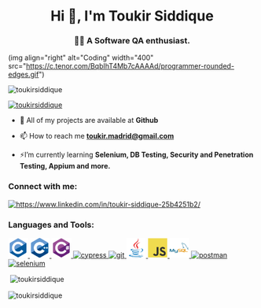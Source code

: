 <h1 align="center">Hi 👋, I'm Toukir Siddique</h1>
<h3 align="center">👨‍💻 A Software QA enthusiast.</h3>

(img align="right" alt="Coding" width="400" src="https://c.tenor.com/BqbIhT4Mb7cAAAAd/programmer-rounded-edges.gif")

<p align="left"> <img src="https://komarev.com/ghpvc/?username=toukirsiddique&label=Profile%20views&color=0e75b6&style=flat" alt="toukirsiddique" /> </p>

<p align="left"> <a href="https://github.com/ryo-ma/github-profile-trophy"><img src="https://github-profile-trophy.vercel.app/?username=toukirsiddique" alt="toukirsiddique" /></a> </p>

- 📝 All of my projects are available at **Github**

- 📫 How to reach me **toukir.madrid@gmail.com**

- ⚡I’m currently learning **Selenium, DB Testing, Security and Penetration Testing, Appium and more.**

<h3 align="left">Connect with me:</h3>
<p align="left">
<a href="https://linkedin.com/in/https://www.linkedin.com/in/toukir-siddique-25b4251b2/" target="blank"><img align="center" src="https://raw.githubusercontent.com/rahuldkjain/github-profile-readme-generator/master/src/images/icons/Social/linked-in-alt.svg" alt="https://www.linkedin.com/in/toukir-siddique-25b4251b2/" height="30" width="40" /></a>
</p>

<h3 align="left">Languages and Tools:</h3>
<p align="left"> <a href="https://www.cprogramming.com/" target="_blank" rel="noreferrer"> <img src="https://raw.githubusercontent.com/devicons/devicon/master/icons/c/c-original.svg" alt="c" width="40" height="40"/> </a> <a href="https://www.w3schools.com/cpp/" target="_blank" rel="noreferrer"> <img src="https://raw.githubusercontent.com/devicons/devicon/master/icons/cplusplus/cplusplus-original.svg" alt="cplusplus" width="40" height="40"/> </a> <a href="https://www.w3schools.com/cs/" target="_blank" rel="noreferrer"> <img src="https://raw.githubusercontent.com/devicons/devicon/master/icons/csharp/csharp-original.svg" alt="csharp" width="40" height="40"/> </a> <a href="https://www.cypress.io" target="_blank" rel="noreferrer"> <img src="https://raw.githubusercontent.com/simple-icons/simple-icons/6e46ec1fc23b60c8fd0d2f2ff46db82e16dbd75f/icons/cypress.svg" alt="cypress" width="40" height="40"/> </a> <a href="https://git-scm.com/" target="_blank" rel="noreferrer"> <img src="https://www.vectorlogo.zone/logos/git-scm/git-scm-icon.svg" alt="git" width="40" height="40"/> </a> <a href="https://www.java.com" target="_blank" rel="noreferrer"> <img src="https://raw.githubusercontent.com/devicons/devicon/master/icons/java/java-original.svg" alt="java" width="40" height="40"/> </a> <a href="https://developer.mozilla.org/en-US/docs/Web/JavaScript" target="_blank" rel="noreferrer"> <img src="https://raw.githubusercontent.com/devicons/devicon/master/icons/javascript/javascript-original.svg" alt="javascript" width="40" height="40"/> </a> <a href="https://www.mysql.com/" target="_blank" rel="noreferrer"> <img src="https://raw.githubusercontent.com/devicons/devicon/master/icons/mysql/mysql-original-wordmark.svg" alt="mysql" width="40" height="40"/> </a> <a href="https://postman.com" target="_blank" rel="noreferrer"> <img src="https://www.vectorlogo.zone/logos/getpostman/getpostman-icon.svg" alt="postman" width="40" height="40"/> </a> <a href="https://www.selenium.dev" target="_blank" rel="noreferrer"> <img src="https://raw.githubusercontent.com/detain/svg-logos/780f25886640cef088af994181646db2f6b1a3f8/svg/selenium-logo.svg" alt="selenium" width="40" height="40"/> </a> </p>

<p>&nbsp;<img align="center" src="https://github-readme-stats.vercel.app/api?username=toukirsiddique&show_icons=true&locale=en" alt="toukirsiddique" /></p>

<p><img align="center" src="https://github-readme-streak-stats.herokuapp.com/?user=toukirsiddique&" alt="toukirsiddique" /></p>
